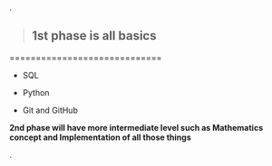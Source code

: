.



> ## 1st phase is all basics

=============================

- SQL

- Python

- Git and GitHub


**2nd phase will have more intermediate level such as Mathematics concept and Implementation of all those things**


.
